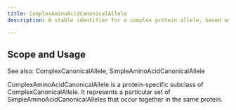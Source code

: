 ```yaml
---
title: ComplexAminoAcidCanonicalAllele
description: A stable identifier for a complex protein allele, based on an aggregation of SimpleAminoAcidCanonicalAlleles.

---
```


Scope and Usage
---------------

See also: ComplexCanonicalAllele, SimpleAminoAcidCanonicalAllele

ComplexAminoAcidCanonicalAllele is a protein-specific subclass of ComplexCanonicalAllele.  It represents a particular set of SimpleAminoAcidCanonicalAlleles that occur together in the same protein.
